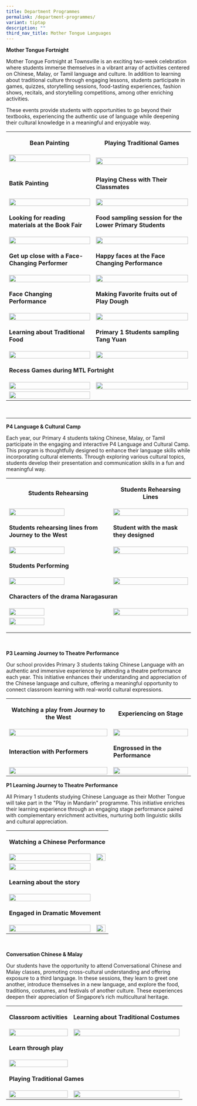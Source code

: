 ```yaml
---
title: Department Programmes
permalink: /department-programmes/
variant: tiptap
description: ""
third_nav_title: Mother Tongue Languages
---
```

<p><strong>Mother Tongue Fortnight</strong>
</p>
<p>Mother Tongue Fortnight at Townsville is an exciting two-week celebration
where students immerse themselves in a vibrant array of activities centered
on Chinese, Malay, or Tamil language and culture. In addition to learning
about traditional culture through engaging lessons, students participate
in games, quizzes, storytelling sessions, food-tasting experiences, fashion
shows, recitals, and storytelling competitions, among other enriching activities.</p>
<p>These events provide students with opportunities to go beyond their textbooks,
experiencing the authentic use of language while deepening their cultural
knowledge in a meaningful and enjoyable way.</p>
<table style="minWidth: 50px">
<colgroup>
<col>
<col>
</colgroup>
<tbody>
<tr>
<th rowspan="1" colspan="1">
<p>Bean Painting</p>
</th>
<th rowspan="1" colspan="1">
<p>Playing Traditional Games</p>
</th>
</tr>
<tr>
<td rowspan="1" colspan="1">
<div class="isomer-image-wrapper">
<img style="width: 100%" height="auto" width="100%" alt="" src="/images/Mother Tongue Language/MTL Fortnight/Bean_Painting.jpg">
</div>
<p></p>
</td>
<td rowspan="1" colspan="1">
<div class="isomer-image-wrapper">
<img style="width: 100%" height="auto" width="100%" alt="" src="/images/Mother Tongue Language/MTL Fortnight/Playing_traditional_games.jpg">
</div>
</td>
</tr>
<tr>
<td rowspan="1" colspan="1">
<p><strong>Batik Painting</strong>
</p>
</td>
<td rowspan="1" colspan="1">
<p><strong>Playing Chess with Their Classmates</strong>
</p>
</td>
</tr>
<tr>
<td rowspan="1" colspan="1">
<div class="isomer-image-wrapper">
<img style="width: 100%" height="auto" width="100%" alt="" src="/images/Mother Tongue Language/MTL Fortnight/Batik_Painting.jpg">
</div>
</td>
<td rowspan="1" colspan="1">
<div class="isomer-image-wrapper">
<img style="width: 100%" height="auto" width="100%" alt="" src="/images/Mother Tongue Language/MTL Fortnight/Playing_chess_with_their_classmates.jpg">
</div>
</td>
</tr>
<tr>
<td rowspan="1" colspan="1">
<p><strong>Looking for reading materials at the Book Fair</strong>
</p>
</td>
<td rowspan="1" colspan="1">
<p><strong>Food sampling session for the Lower Primary Students</strong>
</p>
</td>
</tr>
<tr>
<td rowspan="1" colspan="1">
<div class="isomer-image-wrapper">
<img style="width: 100%" height="auto" width="100%" alt="" src="/images/Mother Tongue Language/MTL Fortnight/Looking_for_reading_materials_at_the_Book_Fair.jpg">
</div>
</td>
<td rowspan="1" colspan="1">
<div class="isomer-image-wrapper">
<img style="width: 100%" height="auto" width="100%" alt="" src="/images/Mother Tongue Language/MTL Fortnight/Food_sampling_session_for_the_Lower_Primary_Students.jpg">
</div>
</td>
</tr>
<tr>
<td rowspan="1" colspan="1">
<p><strong>Get up close with a Face-Changing Performer</strong>
</p>
</td>
<td rowspan="1" colspan="1">
<p><strong>Happy faces at the Face Changing Performance</strong>
</p>
</td>
</tr>
<tr>
<td rowspan="1" colspan="1">
<div class="isomer-image-wrapper">
<img style="width: 100%" height="auto" width="100%" alt="" src="/images/Mother Tongue Language/MTL Fortnight/Get_up_close_with_a_face_changing_performer_.jpg">
</div>
</td>
<td rowspan="1" colspan="1">
<div class="isomer-image-wrapper">
<img style="width: 100%" height="auto" width="100%" alt="" src="/images/Mother Tongue Language/MTL Fortnight/Happy_faces_at_the_Face_Changing_Performance.jpg">
</div>
</td>
</tr>
<tr>
<td rowspan="1" colspan="1">
<p><strong>Face Changing Performance</strong>
</p>
</td>
<td rowspan="1" colspan="1">
<p><strong>Making Favorite fruits out of Play Dough</strong>
</p>
</td>
</tr>
<tr>
<td rowspan="1" colspan="1">
<div class="isomer-image-wrapper">
<img style="width: 100%" height="auto" width="100%" alt="" src="/images/Mother Tongue Language/MTL Fortnight/Face_Changing_Performance.jpg">
</div>
</td>
<td rowspan="1" colspan="1">
<div class="isomer-image-wrapper">
<img style="width: 100%" height="auto" width="100%" alt="" src="/images/Mother Tongue Language/MTL Fortnight/Making_favourtie_fruits_out_of_Play_Dough.jpg">
</div>
</td>
</tr>
<tr>
<td rowspan="1" colspan="1">
<p><strong>Learning about Traditional Food</strong>
</p>
</td>
<td rowspan="1" colspan="1">
<p><strong>Primary 1 Students sampling Tang Yuan</strong>
</p>
</td>
</tr>
<tr>
<td rowspan="1" colspan="1">
<div class="isomer-image-wrapper">
<img style="width: 100%" height="auto" width="100%" alt="" src="/images/Mother Tongue Language/MTL Fortnight/Learning_about_traditional_food.jpg">
</div>
</td>
<td rowspan="1" colspan="1">
<div class="isomer-image-wrapper">
<img style="width: 100%" height="auto" width="100%" alt="" src="/images/Mother Tongue Language/MTL Fortnight/Primary_1_students_sampling_Tang_Yuan.jpg">
</div>
</td>
</tr>
<tr>
<td rowspan="1" colspan="2">
<p><strong>Recess Games during MTL Fortnight</strong>
</p>
</td>
</tr>
<tr>
<td rowspan="1" colspan="1">
<div class="isomer-image-wrapper">
<img style="width: 100%" height="auto" width="100%" alt="" src="/images/Mother Tongue Language/MTL Fortnight/Recess_games_during_MTL_Fortnight_3.jpg">
</div>
</td>
<td rowspan="1" colspan="1">
<div class="isomer-image-wrapper">
<img style="width: 100%" height="auto" width="100%" alt="" src="/images/Mother Tongue Language/MTL Fortnight/Recess_games_during_MTL_Fortnight_1.jpg">
</div>
</td>
</tr>
<tr>
<td rowspan="1" colspan="1">
<div class="isomer-image-wrapper">
<img style="width: 100%" height="auto" width="100%" alt="" src="/images/Mother Tongue Language/MTL Fortnight/Recess_games_during_MTL_Fortnight_2.jpg">
</div>
</td>
<td rowspan="1" colspan="1">
<p></p>
</td>
</tr>
</tbody>
</table>
<p>&nbsp;</p>
<hr>
<p><strong>P4 Language &amp; Cultural Camp</strong>
</p>
<p>Each year, our Primary 4 students taking Chinese, Malay, or Tamil participate
in the engaging and interactive P4 Language and Cultural Camp. This program
is thoughtfully designed to enhance their language skills while incorporating
cultural elements. Through exploring various cultural topics, students
develop their presentation and communication skills in a fun and meaningful
way.</p>
<table style="minWidth: 50px">
<colgroup>
<col>
<col>
</colgroup>
<tbody>
<tr>
<th rowspan="1" colspan="1">
<p>Students Rehearsing</p>
</th>
<th rowspan="1" colspan="1">
<p>Students Rehearsing Lines</p>
</th>
</tr>
<tr>
<td rowspan="1" colspan="1">
<div class="isomer-image-wrapper">
<img style="width: 75%;" height="auto" width="100%" alt="" src="/images/Mother Tongue Language/Language and Culture Camp/Students_rehearsing.jpg">
</div>
</td>
<td rowspan="1" colspan="1">
<div class="isomer-image-wrapper">
<img style="width: 100%" height="auto" width="100%" alt="" src="/images/Mother Tongue Language/Language and Culture Camp/Students_rehearsing_lines.jpg">
</div>
</td>
</tr>
<tr>
<td rowspan="1" colspan="1">
<p><strong>Students rehearsing lines from Journey to the West</strong>
</p>
</td>
<td rowspan="1" colspan="1">
<p><strong>Student with the mask they designed</strong>
</p>
</td>
</tr>
<tr>
<td rowspan="1" colspan="1">
<div class="isomer-image-wrapper">
<img style="width: 75%;" height="auto" width="100%" alt="" src="/images/Mother Tongue Language/Language and Culture Camp/Students_rehearsing_lines_from_Journey_to_the_West.jpg">
</div>
</td>
<td rowspan="1" colspan="1">
<div class="isomer-image-wrapper">
<img style="width: 100%" height="auto" width="100%" alt="" src="/images/Mother Tongue Language/Language and Culture Camp/Student_with_the_mask_they_designed.jpg">
</div>
</td>
</tr>
<tr>
<td rowspan="1" colspan="2">
<p><strong>Students Performing</strong>
</p>
</td>
</tr>
<tr>
<td rowspan="1" colspan="1">
<div class="isomer-image-wrapper">
<img style="width: 75%;" height="auto" width="100%" alt="" src="/images/Mother Tongue Language/Language and Culture Camp/Students_putting_up_performance_2.jpg">
</div>
</td>
<td rowspan="1" colspan="1">
<div class="isomer-image-wrapper">
<img style="width: 100%" height="auto" width="100%" alt="" src="/images/Mother Tongue Language/Language and Culture Camp/Students_putting_up_performance_1.jpg">
</div>
</td>
</tr>
<tr>
<td rowspan="1" colspan="2">
<p><strong>Characters of the drama Naragasuran</strong>
</p>
</td>
</tr>
<tr>
<td rowspan="1" colspan="1">
<div class="isomer-image-wrapper">
<img style="width: 60%;" height="auto" width="100%" alt="" src="/images/Mother Tongue Language/Language and Culture Camp/Characters_of_the_drama_Naragasuran_2.jpg">
</div>
</td>
<td rowspan="1" colspan="1">
<div class="isomer-image-wrapper">
<img style="width: 100%" height="auto" width="100%" alt="" src="/images/Mother Tongue Language/Language and Culture Camp/Characters_of_the_drama_Naragasuran_3.jpg">
</div>
</td>
</tr>
<tr>
<td rowspan="1" colspan="1">
<div class="isomer-image-wrapper">
<img style="width: 60%;" height="auto" width="100%" alt="" src="/images/Mother Tongue Language/Language and Culture Camp/Characters_of_the_drama_Naragasuran_1.jpg">
</div>
<p></p>
</td>
<td rowspan="1" colspan="1">
<p></p>
</td>
</tr>
</tbody>
</table>
<p>&nbsp;</p>
<p><strong>P3 Learning Journey to Theatre Performance</strong>
</p>
<p>Our school provides Primary 3 students taking Chinese Language with an
authentic and immersive experience by attending a theatre performance each
year. This initiative enhances their understanding and appreciation of
the Chinese language and culture, offering a meaningful opportunity to
connect classroom learning with real-world cultural expressions. &nbsp;</p>
<table style="minWidth: 50px">
<colgroup>
<col>
<col>
</colgroup>
<tbody>
<tr>
<th rowspan="1" colspan="1">
<p>Watching a play from Journey to the West</p>
</th>
<th rowspan="1" colspan="1">
<p>Experiencing on Stage</p>
</th>
</tr>
<tr>
<td rowspan="1" colspan="1">
<div class="isomer-image-wrapper">
<img style="width: 100%" height="auto" width="100%" alt="" src="/images/Mother Tongue Language/P3 LJ/Watching_a_play_from_Journey_to_the_West.jpg">
</div>
</td>
<td rowspan="1" colspan="1">
<div class="isomer-image-wrapper">
<img style="width: 100%" height="auto" width="100%" alt="" src="/images/Mother Tongue Language/P3 LJ/Experiencing_on_stage.jpg">
</div>
</td>
</tr>
<tr>
<td rowspan="1" colspan="1">
<p><strong>Interaction with Performers</strong>
</p>
</td>
<td rowspan="1" colspan="1">
<p><strong>Engrossed in the Performance</strong>
</p>
</td>
</tr>
<tr>
<td rowspan="1" colspan="1">
<div class="isomer-image-wrapper">
<img style="width: 100%" height="auto" width="100%" alt="" src="/images/Mother Tongue Language/P3 LJ/Interaction_with_performers.jpg">
</div>
</td>
<td rowspan="1" colspan="1">
<div class="isomer-image-wrapper">
<img style="width: 100%" height="auto" width="100%" alt="" src="/images/Mother Tongue Language/P3 LJ/Engrossed_in_the_performance.jpg">
</div>
</td>
</tr>
</tbody>
</table>
<p><strong>P1 Learning Journey to Theatre Performance</strong>
</p>
<p>All Primary 1 students studying Chinese Language as their Mother Tongue
will take part in the "Play in Mandarin" programme. This initiative enriches
their learning experience through an engaging stage performance paired
with complementary enrichment activities, nurturing both linguistic skills
and cultural appreciation.</p>
<table style="minWidth: 50px">
<colgroup>
<col>
<col>
</colgroup>
<tbody>
<tr>
<th rowspan="1" colspan="2">
<p>Watching a Chinese Performance</p>
</th>
</tr>
<tr>
<td rowspan="1" colspan="1">
<div class="isomer-image-wrapper">
<img style="width: 100%" height="auto" width="100%" alt="" src="/images/Mother Tongue Language/P1 Learning Journey/Watching_a_Chinese_Performance_3.jpg">
</div>
</td>
<td rowspan="1" colspan="1">
<div class="isomer-image-wrapper">
<img style="width: 100%" height="auto" width="100%" alt="" src="/images/Mother Tongue Language/P1 Learning Journey/Watching_a_Chinese_Performance_2.jpg">
</div>
</td>
</tr>
<tr>
<td rowspan="1" colspan="1">
<div class="isomer-image-wrapper">
<img style="width: 100%" height="auto" width="100%" alt="" src="/images/Mother Tongue Language/P1 Learning Journey/Watching_a_Chinese_Performance_1.jpg">
</div>
</td>
<td rowspan="1" colspan="1">
<p></p>
</td>
</tr>
<tr>
<td rowspan="1" colspan="1">
<p><strong>Learning about the story</strong>
</p>
</td>
<td rowspan="1" colspan="1">
<p></p>
</td>
</tr>
<tr>
<td rowspan="1" colspan="1">
<div class="isomer-image-wrapper">
<img style="width: 100%" height="auto" width="100%" alt="" src="/images/Mother Tongue Language/P1 Learning Journey/Learning_about_the_story.jpg">
</div>
</td>
<td rowspan="1" colspan="1">
<p></p>
</td>
</tr>
<tr>
<td rowspan="1" colspan="2">
<p><strong>Engaged in Dramatic Movement</strong>
</p>
</td>
</tr>
<tr>
<td rowspan="1" colspan="1">
<div class="isomer-image-wrapper">
<img style="width: 100%" height="auto" width="100%" alt="" src="/images/Mother Tongue Language/P1 Learning Journey/Engaged_in_dramatic_movement_2.jpg">
</div>
</td>
<td rowspan="1" colspan="1">
<div class="isomer-image-wrapper">
<img style="width: 100%" height="auto" width="100%" alt="" src="/images/Mother Tongue Language/P1 Learning Journey/Engaged_in_dramatic_movement_1.jpg">
</div>
</td>
</tr>
</tbody>
</table>
<p>&nbsp;</p>
<p><strong>Conversation Chinese &amp; Malay</strong>
</p>
<p>Our students have the opportunity to attend Conversational Chinese and
Malay classes, promoting cross-cultural understanding and offering exposure
to a third language. In these sessions, they learn to greet one another,
introduce themselves in a new language, and explore the food, traditions,
costumes, and festivals of another culture. These experiences deepen their
appreciation of Singapore’s rich multicultural heritage.</p>
<table style="minWidth: 50px">
<colgroup>
<col>
<col>
</colgroup>
<tbody>
<tr>
<th rowspan="1" colspan="1">
<p>Classroom activities</p>
</th>
<th rowspan="1" colspan="1">
<p>Learning about Traditional Costumes</p>
</th>
</tr>
<tr>
<td rowspan="1" colspan="1">
<div class="isomer-image-wrapper">
<img style="width: 100%" height="auto" width="100%" alt="" src="/images/Mother Tongue Language/Conversation CM/Classroom_activity.jpg">
</div>
</td>
<td rowspan="1" colspan="1">
<div class="isomer-image-wrapper">
<img style="width: 100%" height="auto" width="100%" alt="" src="/images/Mother Tongue Language/Conversation CM/Learning_about_traditional_costumes.jpg">
</div>
</td>
</tr>
<tr>
<td rowspan="1" colspan="1">
<p><strong>Learn through play</strong>
</p>
</td>
<td rowspan="1" colspan="1">
<p></p>
</td>
</tr>
<tr>
<td rowspan="1" colspan="1">
<div class="isomer-image-wrapper">
<img style="width: 100%" height="auto" width="100%" alt="" src="/images/Mother Tongue Language/Conversation CM/Learn_through_play.jpg">
</div>
</td>
<td rowspan="1" colspan="1">
<p></p>
</td>
</tr>
<tr>
<td rowspan="1" colspan="2">
<p><strong>Playing Traditional Games</strong>
</p>
</td>
</tr>
<tr>
<td rowspan="1" colspan="1">
<div class="isomer-image-wrapper">
<img style="width: 100%" height="auto" width="100%" alt="" src="/images/Mother Tongue Language/Conversation CM/Playing_traditional_games_2.jpg">
</div>
</td>
<td rowspan="1" colspan="1">
<div class="isomer-image-wrapper">
<img style="width: 100%" height="auto" width="100%" alt="" src="/images/Mother Tongue Language/Conversation CM/Playing_traditional_games_1.jpg">
</div>
</td>
</tr>
</tbody>
</table>
<p></p>
